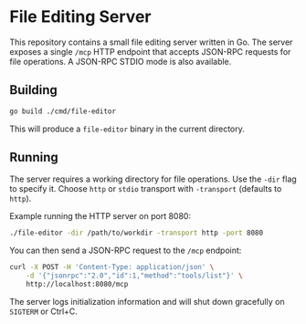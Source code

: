 # File Editing Server

This repository contains a small file editing server written in Go. The server exposes a single `/mcp` HTTP endpoint that accepts JSON-RPC requests for file operations. A JSON-RPC STDIO mode is also available.

## Building

```bash
go build ./cmd/file-editor
```

This will produce a `file-editor` binary in the current directory.

## Running

The server requires a working directory for file operations. Use the `-dir` flag to specify it. Choose `http` or `stdio` transport with `-transport` (defaults to `http`).

Example running the HTTP server on port 8080:

```bash
./file-editor -dir /path/to/workdir -transport http -port 8080
```

You can then send a JSON-RPC request to the `/mcp` endpoint:

```bash
curl -X POST -H 'Content-Type: application/json' \
    -d '{"jsonrpc":"2.0","id":1,"method":"tools/list"}' \
    http://localhost:8080/mcp
```

The server logs initialization information and will shut down gracefully on `SIGTERM` or Ctrl+C.

